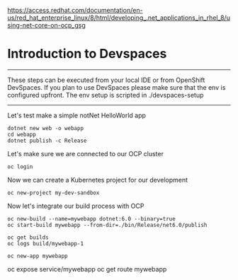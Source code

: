 https://access.redhat.com/documentation/en-us/red_hat_enterprise_linux/8/html/developing_.net_applications_in_rhel_8/using-net-core-on-ocp_gsg

# Introduction to Devspaces

---

These steps can be executed from your local IDE or from OpenShift DevSpaces.
If you plan to use DevSpaces please make sure that the env is configured upfront.
The env setup is scripted in ./devspaces-setup

---

Let's test make a simple notNet HelloWorld app

```shell
dotnet new web -o webapp
cd webapp
dotnet publish -c Release
```

Let's make sure we are connected to our OCP cluster
```shell
oc login
```

Now we can create a Kubernetes project for our development
```shell
oc new-project my-dev-sandbox
```

Now let's integrate our build process with OCP
```shell
oc new-build --name=mywebapp dotnet:6.0 --binary=true
oc start-build mywebapp --from-dir=./bin/Release/net6.0/publish

oc get builds
oc logs build/mywebapp-1

oc new-app mywebapp
```

oc expose service/mywebapp
oc get route mywebapp
